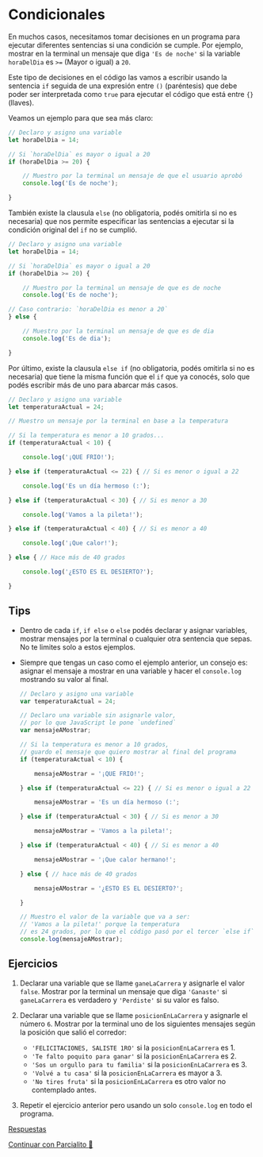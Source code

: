 # Condicionales

En muchos casos, necesitamos tomar decisiones en un programa para ejecutar diferentes sentencias si una condición se cumple. Por ejemplo, mostrar en la terminal un mensaje que diga `'Es de noche'` si la variable `horaDelDia` es `>=` (Mayor o igual) a `20`.

Este tipo de decisiones en el código las vamos a escribir usando la sentencia `if` seguida de una expresión entre `()` (paréntesis) que debe poder ser interpretada como `true` para ejecutar el código que está entre `{}` (llaves).

Veamos un ejemplo para que sea más claro:

```javascript
// Declaro y asigno una variable
let horaDelDia = 14;

// Si `horaDelDia` es mayor o igual a 20
if (horaDelDia >= 20) {

    // Muestro por la terminal un mensaje de que el usuario aprobó
    console.log('Es de noche');

}
```

También existe la clausula `else` (no obligatoria, podés omitirla si no es necesaria) que nos permite especificar las sentencias a ejecutar si la condición original del `if` no se cumplió.

```javascript
// Declaro y asigno una variable
let horaDelDia = 14;

// Si `horaDelDia` es mayor o igual a 20
if (horaDelDia >= 20) {

    // Muestro por la terminal un mensaje de que es de noche
    console.log('Es de noche');

// Caso contrario: `horaDelDia es menor a 20`
} else {

    // Muestro por la terminal un mensaje de que es de dia
    console.log('Es de dia');

}
```

Por último, existe la clausula `else if` (no obligatoria, podés omitirla si no es necesaria) que tiene la misma función que el `if` que ya conocés, solo que podés escribir más de uno para abarcar más casos.

```javascript
// Declaro y asigno una variable
let temperaturaActual = 24;

// Muestro un mensaje por la terminal en base a la temperatura

// Si la temperatura es menor a 10 grados...
if (temperaturaActual < 10) {

    console.log('¡QUE FRIO!');

} else if (temperaturaActual <= 22) { // Si es menor o igual a 22

    console.log('Es un día hermoso (:');

} else if (temperaturaActual < 30) { // Si es menor a 30

    console.log('Vamos a la pileta!');

} else if (temperaturaActual < 40) { // Si es menor a 40

    console.log('¡Que calor!');

} else { // Hace más de 40 grados

    console.log('¿ESTO ES EL DESIERTO?');

}
```

## Tips

* Dentro de cada `if`, `if else` o `else` podés declarar y asignar variables, mostrar mensajes por la terminal o cualquier otra sentencia que sepas. No te limites solo a estos ejemplos.
* Siempre que tengas un caso como el ejemplo anterior, un consejo es: asignar el mensaje a mostrar en una variable y hacer el `console.log` mostrando su valor al final.

    ```javascript
    // Declaro y asigno una variable
    var temperaturaActual = 24;

    // Declaro una variable sin asignarle valor,
    // por lo que JavaScript le pone `undefined`
    var mensajeAMostrar;

    // Si la temperatura es menor a 10 grados,
    // guardo el mensaje que quiero mostrar al final del programa
    if (temperaturaActual < 10) {

        mensajeAMostrar = '¡QUE FRIO!';

    } else if (temperaturaActual <= 22) { // Si es menor o igual a 22

        mensajeAMostrar = 'Es un día hermoso (:';

    } else if (temperaturaActual < 30) { // Si es menor a 30

        mensajeAMostrar = 'Vamos a la pileta!';

    } else if (temperaturaActual < 40) { // Si es menor a 40

        mensajeAMostrar = '¡Que calor hermano!';

    } else { // hace más de 40 grados

        mensajeAMostrar = '¿ESTO ES EL DESIERTO?';

    }

    // Muestro el valor de la variable que va a ser:
    // 'Vamos a la pileta!' porque la temperatura
    // es 24 grados, por lo que el código pasó por el tercer `else if`
    console.log(mensajeAMostrar);
    ```

## Ejercicios

1. Declarar una variable que se llame `ganeLaCarrera` y asignarle el valor `false`. Mostrar por la terminal un mensaje que diga `'Ganaste'` si `ganeLaCarrera` es verdadero y `'Perdiste'` si su valor es falso.
1. Declarar una variable que se llame `posicionEnLaCarrera` y asignarle el número `6`. Mostrar por la terminal uno de los siguientes mensajes según la posición que salió el corredor:

    * `'FELICITACIONES, SALISTE 1RO'` si la `posicionEnLaCarrera` es 1.
    * `'Te falto poquito para ganar'` si la `posicionEnLaCarrera` es 2.
    * `'Sos un orgullo para tu familia'` si la `posicionEnLaCarrera` es 3.
    * `'Volvé a tu casa'` si la `posicionEnLaCarrera` es mayor a 3.
    * `'No tires fruta'` si la `posicionEnLaCarrera` es otro valor no contemplado antes.

1. Repetir el ejercicio anterior pero usando un solo `console.log` en todo el programa.

[Respuestas](/respuestas/06.js)

[Continuar con Parcialito :speak_no_evil:](/ejercicios/conceptuales/07.md)
